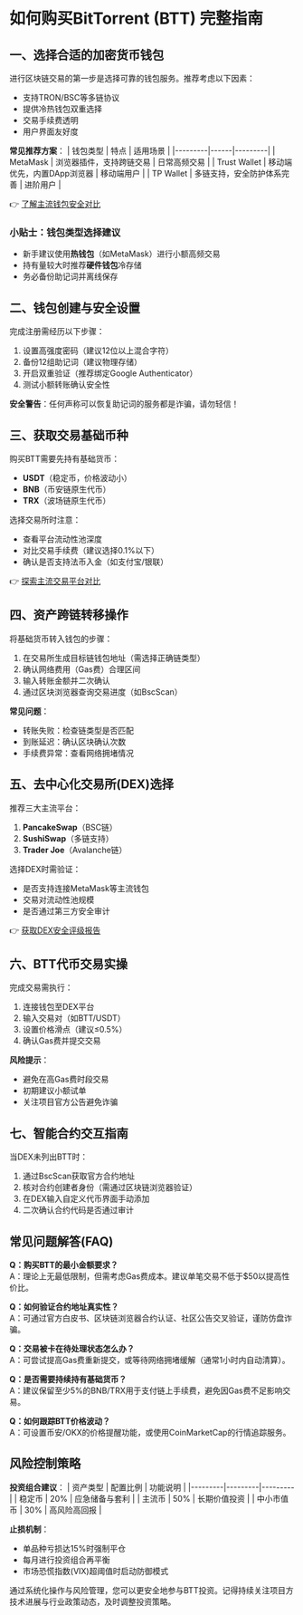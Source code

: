 # 如何购买BitTorrent (BTT) 完整指南

## 一、选择合适的加密货币钱包
进行区块链交易的第一步是选择可靠的钱包服务。推荐考虑以下因素：
- 支持TRON/BSC等多链协议
- 提供冷热钱包双重选择
- 交易手续费透明
- 用户界面友好度

**常见推荐方案**：
| 钱包类型 | 特点 | 适用场景 |
|---------|------|---------|
| MetaMask | 浏览器插件，支持跨链交易 | 日常高频交易 |
| Trust Wallet | 移动端优先，内置DApp浏览器 | 移动端用户 |
| TP Wallet | 多链支持，安全防护体系完善 | 进阶用户 |

👉 [了解主流钱包安全对比](https://bit.ly/okx_welcome)

### 小贴士：钱包类型选择建议
- 新手建议使用**热钱包**（如MetaMask）进行小额高频交易
- 持有量较大时推荐**硬件钱包**冷存储
- 务必备份助记词并离线保存

## 二、钱包创建与安全设置
完成注册需经历以下步骤：
1. 设置高强度密码（建议12位以上混合字符）
2. 备份12组助记词（建议物理存储）
3. 开启双重验证（推荐绑定Google Authenticator）
4. 测试小额转账确认安全性

**安全警告**：任何声称可以恢复助记词的服务都是诈骗，请勿轻信！

## 三、获取交易基础币种
购买BTT需要先持有基础货币：
- **USDT**（稳定币，价格波动小）
- **BNB**（币安链原生代币）
- **TRX**（波场链原生代币）

选择交易所时注意：
- 查看平台流动性池深度
- 对比交易手续费（建议选择0.1%以下）
- 确认是否支持法币入金（如支付宝/银联）

👉 [探索主流交易平台对比](https://bit.ly/okx_welcome)

## 四、资产跨链转移操作
将基础货币转入钱包的步骤：
1. 在交易所生成目标链钱包地址（需选择正确链类型）
2. 确认网络费用（Gas费）合理区间
3. 输入转账金额并二次确认
4. 通过区块浏览器查询交易进度（如BscScan）

**常见问题**：
- 转账失败：检查链类型是否匹配
- 到账延迟：确认区块确认次数
- 手续费异常：查看网络拥堵情况

## 五、去中心化交易所(DEX)选择
推荐三大主流平台：
1. **PancakeSwap**（BSC链）
2. **SushiSwap**（多链支持）
3. **Trader Joe**（Avalanche链）

选择DEX时需验证：
- 是否支持连接MetaMask等主流钱包
- 交易对流动性池规模
- 是否通过第三方安全审计

👉 [获取DEX安全评级报告](https://bit.ly/okx_welcome)

## 六、BTT代币交易实操
完成交易需执行：
1. 连接钱包至DEX平台
2. 输入交易对（如BTT/USDT）
3. 设置价格滑点（建议≤0.5%）
4. 确认Gas费并提交交易

**风险提示**：
- 避免在高Gas费时段交易
- 初期建议小额试单
- 关注项目官方公告避免诈骗

## 七、智能合约交互指南
当DEX未列出BTT时：
1. 通过BscScan获取官方合约地址
2. 核对合约创建者身份（需通过区块链浏览器验证）
3. 在DEX输入自定义代币界面手动添加
4. 二次确认合约代码是否通过审计

## 常见问题解答(FAQ)
**Q：购买BTT的最小金额要求？**  
A：理论上无最低限制，但需考虑Gas费成本。建议单笔交易不低于$50以提高性价比。

**Q：如何验证合约地址真实性？**  
A：可通过官方白皮书、区块链浏览器合约认证、社区公告交叉验证，谨防仿盘诈骗。

**Q：交易被卡在待处理状态怎么办？**  
A：可尝试提高Gas费重新提交，或等待网络拥堵缓解（通常1小时内自动清算）。

**Q：是否需要持续持有基础货币？**  
A：建议保留至少5%的BNB/TRX用于支付链上手续费，避免因Gas费不足影响交易。

**Q：如何跟踪BTT价格波动？**  
A：可设置币安/OKX的价格提醒功能，或使用CoinMarketCap的行情追踪服务。

## 风险控制策略
**投资组合建议**：
| 资产类型 | 配置比例 | 功能说明 |
|---------|---------|---------|
| 稳定币 | 20% | 应急储备与套利 |
| 主流币 | 50% | 长期价值投资 |
| 中小市值币 | 30% | 高风险高回报 |

**止损机制**：
- 单品种亏损达15%时强制平仓
- 每月进行投资组合再平衡
- 市场恐慌指数(VIX)超阈值时启动防御模式

通过系统化操作与风险管理，您可以更安全地参与BTT投资。记得持续关注项目方技术进展与行业政策动态，及时调整投资策略。